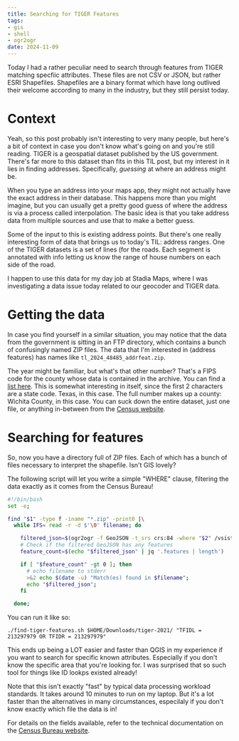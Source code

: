 ```yaml
---
title: Searching for TIGER Features
tags:
- gis
- shell
- ogr2ogr
date: 2024-11-09
---
```


Today I had a rather peculiar need to search through features from TIGER
matching specfiic attributes.
These files are not CSV or JSON, but rather ESRI Shapefiles.
Shapefiles are a binary format which have long outlived their welcome
according to many in the industry, but they still persist today.

# Context

Yeah, so this post probably isn't interesting to very many people,
but here's a bit of context in case you don't know what's going on and you're still reading.
TIGER is a geospatial dataset published by the US government.
There's far more to this dataset than fits in this TIL post,
but my interest in it lies in finding addresses.
Specifically, *guessing* at where an address might be.

When you type an address into your maps app,
they might not actually have the exact address in their database.
This happens more than you might imagine,
but you can usually get a pretty good guess of where the address is
via a process called interpolation.
The basic idea is that you take address data from multiple sources and use that to make a better guess.

Some of the input to this is existing address points.
But there's one really interesting form of data that brings us to today's TIL:
address ranges.
One of the TIGER datasets is a set of lines (for the roads.
Each segment is annotated with info letting us know the range of house numbers on each side of the road.

I happen to use this data for my day job at Stadia Maps,
where I was investigating a data issue today related to our geocoder and TIGER data.

# Getting the data

In case you find yourself in a similar situation,
you may notice that the data from the government is sitting in an FTP directory,
which contains a bunch of confusingly named ZIP files.
The data that I'm interested in (address features)
has names like `tl_2024_48485_addrfeat.zip`.

The year might be familiar, but what's that other number?
That's a FIPS code for the county whose data is contained in the archive.
You can find a [list here](https://transition.fcc.gov/oet/info/maps/census/fips/fips.txt).
This is somewhat interesting in itself, since the first 2 characters are a state code.
Texas, in this case.
The full number makes up a county: Wichita County, in this case.
You can suck down the entire dataset, just one file, or anything in-between
from the [Census website](https://www.census.gov/geographies/mapping-files/time-series/geo/tiger-line-file.html).

# Searching for features

So, now you have a directory full of ZIP files.
Each of which has a bunch of files necessary to interpret the shapefile.
Isn't GIS lovely?

The following script will let you write a simple "WHERE" clause,
filtering the data exactly as it comes from the Census Bureau!

```bash
#!/bin/bash
set -e;

find "$1" -type f -iname "*.zip" -print0 |\
  while IFS= read -r -d $'\0' filename; do

    filtered_json=$(ogr2ogr -f GeoJSON -t_srs crs:84 -where "$2" /vsistdout/ /vsizip/$filename);
    # Check if the filtered GeoJSON has any features
    feature_count=$(echo "$filtered_json" | jq '.features | length')

    if [ "$feature_count" -gt 0 ]; then
      # echo filename to stderr
      >&2 echo $(date -u) "Match(es) found in $filename";
      echo "$filtered_json";
    fi

  done;
```


You can run it like so:

```shell
./find-tiger-features.sh $HOME/Downloads/tiger-2021/ "TFIDL = 213297979 OR TFIDR = 213297979"
```

This ends up being a LOT easier and faster than QGIS in my experience
if you want to search for specific known attributes.
Especially if you don't know the specific area that you're looking for.
I was surprised that so such tool for things like ID lookps existed already!

Note that this isn't exactly "fast" by typical data processing workload standards.
It takes around 10 minutes to run on my laptop.
But it's a lot faster than the alternatives in many circumstances,
especilaly if you don't know exactly which file the data is in!

For details on the fields available,
refer to the technical documentation on the [Census Bureau website](https://www.census.gov/geographies/mapping-files/time-series/geo/tiger-line-file.html).
